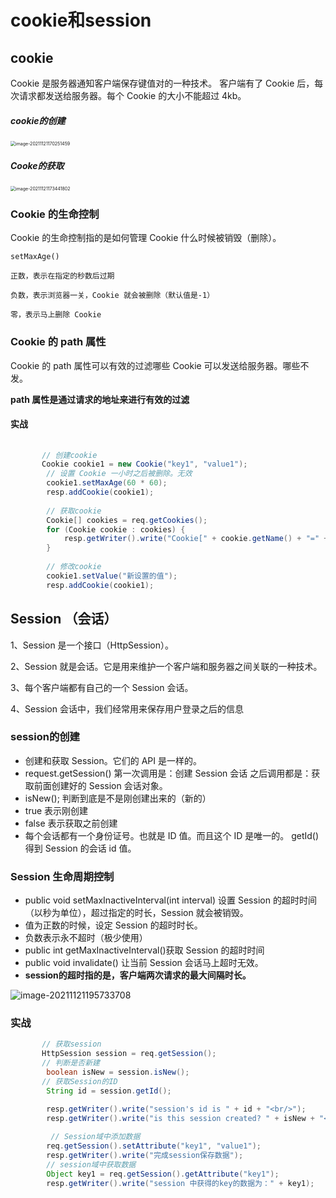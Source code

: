 # cookie和session

## cookie

Cookie 是服务器通知客户端保存键值对的一种技术。 客户端有了 Cookie 后，每次请求都发送给服务器。每个 Cookie 的大小不能超过 4kb。

##### cookie的创建

<img src="img/cookie和sessio.assets/image-20211121170251459.png" alt="image-20211121170251459" style="zoom: 50%;" />

##### **Cooke的获取**

<img src="../../gitbook/markdownImages/image-20211121173441802.png" alt="image-20211121173441802" style="zoom:50%;" />

### Cookie 的生命控制

Cookie 的生命控制指的是如何管理 Cookie 什么时候被销毁（删除）。

```
setMaxAge() 

正数，表示在指定的秒数后过期 

负数，表示浏览器一关，Cookie 就会被删除（默认值是-1） 

零，表示马上删除 Cookie
```

### Cookie 的 path 属性

Cookie 的 path 属性可以有效的过滤哪些 Cookie 可以发送给服务器。哪些不发。 

**path 属性是通过请求的地址来进行有效的过滤**

#### 实战

```Java
	
	   // 创建cookie
	   Cookie cookie1 = new Cookie("key1", "value1");
        // 设置 Cookie 一小时之后被删除。无效
        cookie1.setMaxAge(60 * 60);
        resp.addCookie(cookie1);
        
        // 获取cookie
        Cookie[] cookies = req.getCookies();
        for (Cookie cookie : cookies) {
            resp.getWriter().write("Cookie[" + cookie.getName() + "=" + cookie.getValue() + "] <br/>");
        }
        
        // 修改cookie
        cookie1.setValue("新设置的值");
        resp.addCookie(cookie1);
```



## Session （会话）

1、Session 是一个接口（HttpSession）。 

2、Session 就是会话。它是用来维护一个客户端和服务器之间关联的一种技术。 

3、每个客户端都有自己的一个 Session 会话。 

4、Session 会话中，我们经常用来保存用户登录之后的信息

### session的创建

- 创建和获取 Session。它们的 API 是一样的。
- request.getSession() 第一次调用是：创建 Session 会话 之后调用都是：获取前面创建好的 Session 会话对象。
-  isNew(); 判断到底是不是刚创建出来的（新的） 
  - true 表示刚创建 
  - false 表示获取之前创建 
- 每个会话都有一个身份证号。也就是 ID 值。而且这个 ID 是唯一的。 getId() 得到 Session 的会话 id 值。

### Session 生命周期控制

-  public void setMaxInactiveInterval(int interval) 设置 Session 的超时时间（以秒为单位），超过指定的时长，Session 就会被销毁。
  - 值为正数的时候，设定 Session 的超时时长。
  -  负数表示永不超时（极少使用） 
- public int getMaxInactiveInterval()获取 Session 的超时时间 
- public void invalidate() 让当前 Session 会话马上超时无效。
- **session的超时指的是，客户端两次请求的最大间隔时长。**

![image-20211121195733708](../../gitbook/markdownImages/image-20211121195733708.png)

### 实战

```Java
	   // 获取session
	   HttpSession session = req.getSession();
	   // 判断是否新建
        boolean isNew = session.isNew();
	   // 获取Session的ID
        String id = session.getId();

        resp.getWriter().write("session's id is " + id + "<br/>");
        resp.getWriter().write("is this session created? " + isNew + "<br/>");
        
         // Session域中添加数据
        req.getSession().setAttribute("key1", "value1");
        resp.getWriter().write("完成session保存数据");
        // session域中获取数据
        Object key1 = req.getSession().getAttribute("key1");
        resp.getWriter().write("session 中获得的key的数据为：" + key1);
```

